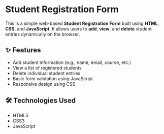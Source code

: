 # Student Registration Form

This is a simple web-based **Student Registration Form** built using **HTML**, **CSS**, and **JavaScript**. It allows users to **add**, **view**, and **delete** student entries dynamically on the browser.

## ✨ Features

- Add student information (e.g., name, email, course, etc.)
- View a list of registered students
- Delete individual student entries
- Basic form validation using JavaScript
- Responsive design using CSS

## 🛠️ Technologies Used

- HTML5
- CSS3
- JavaScript
